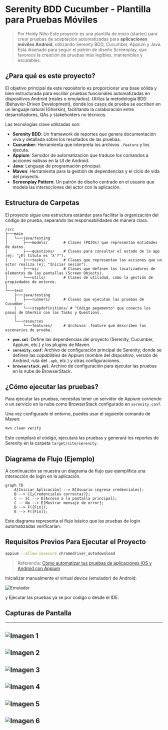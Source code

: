 # Serenity BDD Cucumber - Plantilla para Pruebas Móviles

> Por Heidy Niño
Este proyecto es una plantilla de inicio (starter) para crear pruebas de aceptación automatizadas para **aplicaciones móviles Android**, utilizando Serenity BDD, Cucumber, Appium y Java. Está diseñado para seguir el patrón de diseño Screenplay, que favorece la creación de pruebas más legibles, mantenibles y escalables.

## ¿Para qué es este proyecto?

El objetivo principal de este repositorio es proporcionar una base sólida y bien estructurada para escribir pruebas funcionales automatizadas en dispositivos Android (reales o emulados). Utiliza la metodología BDD (Behavior-Driven Development), donde los casos de prueba se escriben en un lenguaje natural (Gherkin), facilitando la colaboración entre desarrolladores, QAs y stakeholders no técnicos.

Las tecnologías clave utilizadas son:
- **Serenity BDD**: Un framework de reportes que genera documentación viva y detallada sobre los resultados de las pruebas.
- **Cucumber**: Herramienta que interpreta los archivos `.feature` y los ejecuta.
- **Appium**: Servidor de automatización que traduce los comandos a acciones nativas en la UI de Android.
- **Java**: Lenguaje de programación principal.
- **Maven**: Herramienta para la gestión de dependencias y el ciclo de vida del proyecto.
- **Screenplay Pattern**: Un patrón de diseño centrado en el usuario que modela las interacciones del actor con la aplicación.

## Estructura de Carpetas

El proyecto sigue una estructura estándar para facilitar la organización del código de prueba, separando las responsabilidades de manera clara.

```
/src
├───main
│   └───java/testing
│       ├───models/       # Clases (POJOs) que representan entidades de datos.
│       ├───questions/    # Clases para consultar el estado de la app (ej: "¿El título es 'X'?").
│       ├───tasks/        # Clases que representan las acciones que un actor realiza (ej: "Iniciar sesión").
│       ├───ui/           # Clases que definen los localizadores de elementos de las pantallas (Screen Objects).
│       └───utils/        # Clases de utilidad, como la gestión de propiedades de entorno.
│
└───test
    ├───java/testing
    │   ├───runners/      # Clases que ejecutan las pruebas de Cucumber.
    │   └───stepdefinitions/ # "Código pegamento" que conecta los pasos de Gherkin con las Tasks y Questions.
    │
    └───resources
        └───features/     # Archivos .feature que describen los escenarios de prueba.
```

- **`pom.xml`**: Define las dependencias del proyecto (Serenity, Cucumber, Appium, etc.) y los plugins de Maven.
- **`serenity.conf`**: Archivo de configuración principal de Serenity, donde se definen las *capabilities* de Appium (nombre del dispositivo, versión de Android, ruta del `.apk`, etc.) y otras configuraciones.
- **`browserstack.yml`**: Archivo de configuración para ejecutar las pruebas en la nube de BrowserStack.

## ¿Cómo ejecutar las pruebas?

Para ejecutar las pruebas, necesitas tener un servidor de Appium corriendo o un servicio en la nube como BrowserStack configurado en `serenity.conf`.

Una vez configurado el entorno, puedes usar el siguiente comando de Maven:

```bash
mvn clean verify
```

Esto compilará el código, ejecutará las pruebas y generará los reportes de Serenity en la carpeta `target/site/serenity`.

## Diagrama de Flujo (Ejemplo)

A continuación se muestra un diagrama de flujo que ejemplifica una interacción de login en la aplicación.

```mermaid
graph TD
    A[Iniciar Aplicación] --> B[Usuario ingresa credenciales];
    B --> C{¿Credenciales correctas?};
    C -- Sí --> D[Acceso a la pantalla principal];
    C -- No --> E[Mostrar mensaje de error];
    D --> F([Fin]);
    E --> F([Fin]);
```

Este diagrama representa el flujo básico que las pruebas de login automatizadas verificarían.

## Requisitos Previos Para Ejecutar el Proyecto

```bash
appium --allow-insecure chromedriver_autodownload
```
> Referencia: [Cómo automatizar tus pruebas de aplicaciones IOS y Android con Appium](https://www.youtube.com/watch?v=xlVNKM8SncM)

Inicializar manualmente  el virtual device (emulador) de Android:

![Emulador](./img/emulador.png)

y Ejecutar las pruebas ya se por codigo o desde el IDE.


## Capturas de Pantalla

---------------------------
![Imagen 1](./img/img1.png)
---------------------------
![Imagen 2](./img/img2.png)
---------------------------
![Imagen 3](./img/img3.png)
---------------------------
![Imagen 4](./img/img4.png)
---------------------------
![Imagen 5](./img/img5.png)
---------------------------
![Imagen 6](./img/img6.png)
---------------------------

